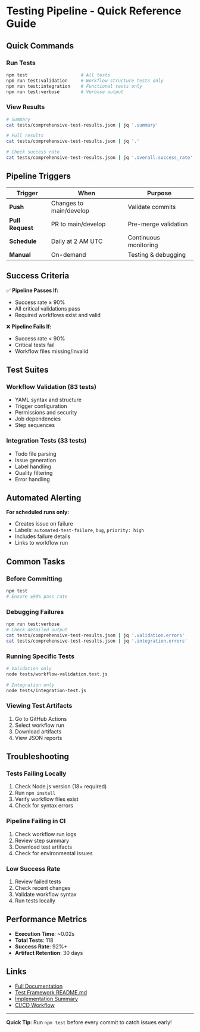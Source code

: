 # Testing Pipeline - Quick Reference Guide

## Quick Commands

### Run Tests
```bash
npm test                    # All tests
npm run test:validation     # Workflow structure tests only
npm run test:integration    # Functional tests only
npm run test:verbose        # Verbose output
```

### View Results
```bash
# Summary
cat tests/comprehensive-test-results.json | jq '.summary'

# Full results
cat tests/comprehensive-test-results.json | jq '.'

# Check success rate
cat tests/comprehensive-test-results.json | jq '.overall.success_rate'
```

## Pipeline Triggers

| Trigger | When | Purpose |
|---------|------|---------|
| **Push** | Changes to main/develop | Validate commits |
| **Pull Request** | PR to main/develop | Pre-merge validation |
| **Schedule** | Daily at 2 AM UTC | Continuous monitoring |
| **Manual** | On-demand | Testing & debugging |

## Success Criteria

✅ **Pipeline Passes If:**
- Success rate ≥ 90%
- All critical validations pass
- Required workflows exist and valid

❌ **Pipeline Fails If:**
- Success rate < 90%
- Critical tests fail
- Workflow files missing/invalid

## Test Suites

### Workflow Validation (83 tests)
- YAML syntax and structure
- Trigger configuration
- Permissions and security
- Job dependencies
- Step sequences

### Integration Tests (33 tests)
- Todo file parsing
- Issue generation
- Label handling
- Quality filtering
- Error handling

## Automated Alerting

**For scheduled runs only:**
- Creates issue on failure
- Labels: `automated-test-failure`, `bug`, `priority: high`
- Includes failure details
- Links to workflow run

## Common Tasks

### Before Committing
```bash
npm test
# Ensure ≥90% pass rate
```

### Debugging Failures
```bash
npm run test:verbose
# Check detailed output
cat tests/comprehensive-test-results.json | jq '.validation.errors'
cat tests/comprehensive-test-results.json | jq '.integration.errors'
```

### Running Specific Tests
```bash
# Validation only
node tests/workflow-validation.test.js

# Integration only  
node tests/integration-test.js
```

### Viewing Test Artifacts
1. Go to GitHub Actions
2. Select workflow run
3. Download artifacts
4. View JSON reports

## Troubleshooting

### Tests Failing Locally
1. Check Node.js version (18+ required)
2. Run `npm install`
3. Verify workflow files exist
4. Check for syntax errors

### Pipeline Failing in CI
1. Check workflow run logs
2. Review step summary
3. Download test artifacts
4. Check for environmental issues

### Low Success Rate
1. Review failed tests
2. Check recent changes
3. Validate workflow syntax
4. Run tests locally

## Performance Metrics

- **Execution Time**: ~0.02s
- **Total Tests**: 118
- **Success Rate**: 92%+
- **Artifact Retention**: 30 days

## Links

- [Full Documentation](AUTOMATED_TESTING_PIPELINE.md)
- [Test Framework README.md](../tests/README.md)
- [Implementation Summary](../tests/IMPLEMENTATION_SUMMARY.md)
- [CI/CD Workflow](../.github/workflows/test-workflows.yml)

---

**Quick Tip**: Run `npm test` before every commit to catch issues early!
